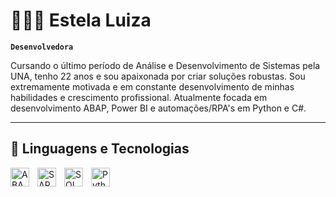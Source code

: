 # 👩🏻‍💻 Estela Luiza
**`Desenvolvedora`**

Cursando o último período de Análise e Desenvolvimento de Sistemas pela UNA, tenho 22 anos e sou apaixonada por criar soluções robustas. 
Sou extremamente motivada e em constante desenvolvimento de minhas habilidades e crescimento profissional.
Atualmente focada em desenvolvimento ABAP, Power BI e automações/RPA's em Python e C#.


---

## 🤖 Linguagens e Tecnologias

<img 
    align="left" 
    alt="ABAP"
    title="ABAP" 
    width="30px" 
    style="padding-right: 10px;" 
    src="https://img.icons8.com/?size=100&id=38192&format=png&color=000000" 
/>

<img 
    align="left" 
    alt="SAP Scripting"
    title="SAP Scripting" 
    width="30px" 
    style="padding-right: 10px;" 
    src="https://img.icons8.com/?size=100&id=69485&format=png&color=000000" 
/>

<img 
    align="left" 
    alt="SQL" 
    title="SQL"
    width="30px" 
    style="padding-right: 10px;" 
    src="https://cdn.jsdelivr.net/gh/devicons/devicon@latest/icons/microsoftsqlserver/microsoftsqlserver-original.svg"
/>

<img 
    align="left" 
    alt="Python" 
    title="Python"
    width="30px" 
    style="padding-right: 10px;" 
    src="https://cdn.jsdelivr.net/gh/devicons/devicon@latest/icons/python/python-original.svg" 
/>

<br/>
<br/>


